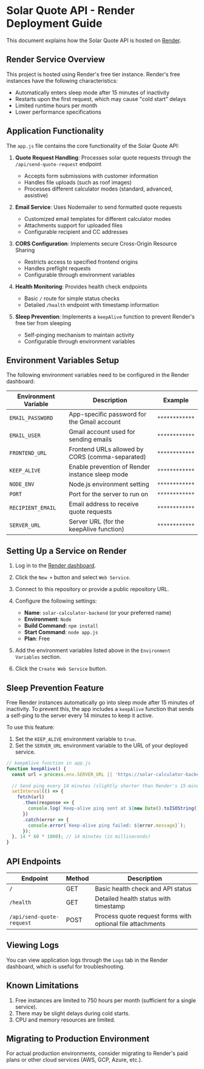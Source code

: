 # Solar Quote API - Render Deployment Guide

This document explains how the Solar Quote API is hosted on [Render](https://render.com).

## Render Service Overview

This project is hosted using Render's free tier instance. Render's free instances have the following characteristics:

- Automatically enters sleep mode after 15 minutes of inactivity
- Restarts upon the first request, which may cause "cold start" delays
- Limited runtime hours per month
- Lower performance specifications

## Application Functionality

The `app.js` file contains the core functionality of the Solar Quote API:

1. **Quote Request Handling**: Processes solar quote requests through the `/api/send-quote-request` endpoint
   - Accepts form submissions with customer information
   - Handles file uploads (such as roof images)
   - Processes different calculator modes (standard, advanced, assistive)

2. **Email Service**: Uses Nodemailer to send formatted quote requests
   - Customized email templates for different calculator modes
   - Attachments support for uploaded files
   - Configurable recipient and CC addresses

3. **CORS Configuration**: Implements secure Cross-Origin Resource Sharing
   - Restricts access to specified frontend origins
   - Handles preflight requests
   - Configurable through environment variables

4. **Health Monitoring**: Provides health check endpoints
   - Basic `/` route for simple status checks
   - Detailed `/health` endpoint with timestamp information

5. **Sleep Prevention**: Implements a `keepAlive` function to prevent Render's free tier from sleeping
   - Self-pinging mechanism to maintain activity
   - Configurable through environment variables

## Environment Variables Setup

The following environment variables need to be configured in the Render dashboard:

| Environment Variable | Description | Example |
|----------|------|------|
| `EMAIL_PASSWORD` | App-specific password for the Gmail account | `************` |
| `EMAIL_USER` | Gmail account used for sending emails | `************` |
| `FRONTEND_URL` | Frontend URLs allowed by CORS (comma-separated) | `************` |
| `KEEP_ALIVE` | Enable prevention of Render instance sleep mode | `************` |
| `NODE_ENV` | Node.js environment setting | `************` |
| `PORT` | Port for the server to run on | `************` |
| `RECIPIENT_EMAIL` | Email address to receive quote requests | `************` |
| `SERVER_URL` | Server URL (for the keepAlive function) | `************` |

## Setting Up a Service on Render

1. Log in to the [Render dashboard](https://dashboard.render.com/).
2. Click the `New +` button and select `Web Service`.
3. Connect to this repository or provide a public repository URL.
4. Configure the following settings:
   - **Name**: `solar-calculator-backend` (or your preferred name)
   - **Environment**: `Node`
   - **Build Command**: `npm install`
   - **Start Command**: `node app.js`
   - **Plan**: Free

5. Add the environment variables listed above in the `Environment Variables` section.
6. Click the `Create Web Service` button.

## Sleep Prevention Feature

Free Render instances automatically go into sleep mode after 15 minutes of inactivity. To prevent this, the app includes a `keepAlive` function that sends a self-ping to the server every 14 minutes to keep it active.

To use this feature:
1. Set the `KEEP_ALIVE` environment variable to `true`.
2. Set the `SERVER_URL` environment variable to the URL of your deployed service.

```javascript
// keepAlive function in app.js
function keepAlive() {
  const url = process.env.SERVER_URL || 'https://solar-calculator-backend.onrender.com';
  
  // Send ping every 14 minutes (slightly shorter than Render's 15-minute timeout)
  setInterval(() => {
    fetch(url)
      .then(response => {
        console.log(`Keep-alive ping sent at ${new Date().toISOString()}, status: ${response.status}`);
      })
      .catch(error => {
        console.error(`Keep-alive ping failed: ${error.message}`);
      });
  }, 14 * 60 * 1000); // 14 minutes (in milliseconds)
}
```

## API Endpoints

| Endpoint | Method | Description |
|----------|--------|-------------|
| `/` | GET | Basic health check and API status |
| `/health` | GET | Detailed health status with timestamp |
| `/api/send-quote-request` | POST | Process quote request forms with optional file attachments |

## Viewing Logs

You can view application logs through the `Logs` tab in the Render dashboard, which is useful for troubleshooting.

## Known Limitations

1. Free instances are limited to 750 hours per month (sufficient for a single service).
2. There may be slight delays during cold starts.
3. CPU and memory resources are limited.

## Migrating to Production Environment

For actual production environments, consider migrating to Render's paid plans or other cloud services (AWS, GCP, Azure, etc.). 